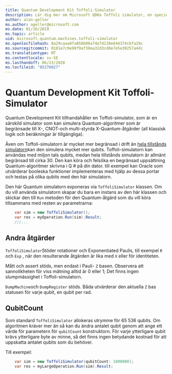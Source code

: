 ```yaml
---
title: Quantum Development Kit Toffoli-Simulator
description: Lär dig mer om Microsoft QDKe Toffoli simulator, en speciell funktion Quantum simulator som kan användas med miljon tals qubits.
author: alan-geller
ms.author: ageller@microsoft.com
ms.date: 01/16/2019
ms.topic: article
uid: microsoft.quantum.machines.toffoli-simulator
ms.openlocfilehash: 8a29caaa0fa058600a74e7d130e644374cbfa19c
ms.sourcegitcommit: 0181e7c9e98f9af30ea32d3cd8e7e5e30257a4dc
ms.translationtype: MT
ms.contentlocale: sv-SE
ms.lasthandoff: 06/23/2020
ms.locfileid: "85276027"
---
```

# <a name="quantum-development-kit-toffoli-simulator"></a>Quantum Development Kit Toffoli-Simulator

Quantum Development Kit tillhandahåller en Toffoli-simulator, som är en särskild simulator som kan simulera Quantum-algoritmer som är begränsade till X-, CNOT-och multi-styrda X-Quantum-åtgärder (all klassisk logik och beräkningar är tillgängliga).

Även om Toffoli-simulatorn är mycket mer begränsad i drift än [hela tillstånds simulatorn](xref:microsoft.quantum.machines.full-state-simulator)kan den simulera mycket mer qubits.
Toffoli-simulatorn kan användas med miljon tals qubits, medan hela tillstånds simulatorn är allmänt begränsad till cirka 30.
Den kan köra och felsöka en begränsad uppsättning Quantum-algoritmer skrivna i Q # på din dator. till exempel kan Oracle som utvärderar booleska funktioner implementeras med hjälp av dessa portar och testas på olika qubits med den här simulatorn.

Den här Quantum simulatorn exponeras via `ToffoliSimulator` klassen.
Om du vill använda simulatorn skapar du bara en instans av den här klassen och skickar den till `Run` metoden för den Quantum-åtgärd som du vill köra tillsammans med resten av parametrarna:

```csharp
    var sim = new ToffoliSimulator();
    var res = myOperation.Run(sim).Result;
    ///...
```

## <a name="other-operations"></a>Andra åtgärder

`ToffoliSimulator`Stöder rotationer och Exponentiated Paulis, till exempel `R` och `Exp` , när den resulterande åtgärden är lika med `X` eller för identiteten.

Mått och assert stöds, men endast i Pauli- `Z` basen.
Observera att sannolikheten för viss mätning alltid är 0 eller 1; Det finns ingen slumpmässighet i Toffoli-simulatorn.

`DumpMachine`och `DumpRegister` stöds.
Båda utvärderar den aktuella `Z` bas statusen för varje qubit, en qubit per rad.

## <a name="qubitcount"></a>QubitCount

Som standard `ToffoliSimulator` allokeras utrymme för 65 536 qubits.
Om algoritmen kräver mer än så kan du ändra antalet qubit genom att ange ett värde för parametern för `qubitCount` konstruktorn.
För varje ytterligare qubit krävs ytterligare byte av minne, så det finns ingen betydande kostnad för att uppskatta antalet qubits som du behöver.

Till exempel:

```csharp
    var sim = new ToffoliSimulator(qubitCount: 1000000);
    var res = myLargeOperation.Run(sim).Result;
```
